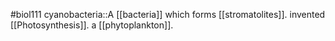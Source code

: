 #biol111 
cyanobacteria::A [[bacteria]] which forms [[stromatolites]]. invented [[Photosynthesis]]. a [[phytoplankton]].